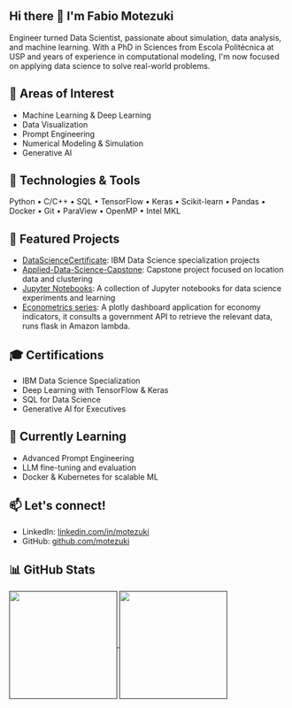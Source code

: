 ## Hi there 👋 I'm Fabio Motezuki

<!--
**motezuki/motezuki** is a ✨ _special_ ✨ repository because its `README.md` (this file) appears on your GitHub profile.

Here are some ideas to get you started:

- 🔭 I’m currently working on ...
- 🌱 I’m currently learning ...
- 👯 I’m looking to collaborate on ...
- 🤔 I’m looking for help with ...
- 💬 Ask me about ...
- 📫 How to reach me: ...
- 😄 Pronouns: ...
- ⚡ Fun fact: ...
-->

Engineer turned Data Scientist, passionate about simulation, data analysis, and machine learning. With a PhD in Sciences from Escola Politécnica at USP and years of experience in computational modeling, I'm now focused on applying data science to solve real-world problems.

## 🧠 Areas of Interest
- Machine Learning & Deep Learning
- Data Visualization
- Prompt Engineering
- Numerical Modeling & Simulation
- Generative AI

## 🔧 Technologies & Tools
Python • C/C++ • SQL • TensorFlow • Keras • Scikit-learn • Pandas • Docker • Git • ParaView • OpenMP • Intel MKL

## 📂 Featured Projects
- [DataScienceCertificate](https://github.com/motezuki/DataScienceCertificate): IBM Data Science specialization projects
- [Applied-Data-Science-Capstone](https://github.com/motezuki/Applied-Data-Science-Capstone): Capstone project focused on location data and clustering
- [Jupyter Notebooks](https://drive.google.com/drive/folders/1NWAXTZq11U9RnvGuweEjJNvi2LAstGkA?usp=sharing): A collection of Jupyter notebooks for data science experiments and learning
- [Econometrics series](https://sypntw9w6i.execute-api.sa-east-1.amazonaws.com/Prod/): A plotly dashboard application for economy indicators, it consults a government API to retrieve the relevant data, runs flask in Amazon lambda.

## 🎓 Certifications
- IBM Data Science Specialization
- Deep Learning with TensorFlow & Keras
- SQL for Data Science
- Generative AI for Executives

## 🌱 Currently Learning
- Advanced Prompt Engineering
- LLM fine-tuning and evaluation
- Docker & Kubernetes for scalable ML

## 📫 Let's connect!
- LinkedIn: [linkedin.com/in/motezuki](https://www.linkedin.com/in/motezuki)
- GitHub: [github.com/motezuki](https://github.com/motezuki)

## 📊 GitHub Stats
<a href="">
  <img height=195 align="center" src="https://github-readme-stats.vercel.app/api?username=motezuki&theme=transparent&show_icons=true&icon_color=30A3DC&title_color=E94D5F&text_color=FFF" />
</a>
<a href="">
  <img height=195 align="center" src="https://github-readme-stats.vercel.app/api/top-langs/?username=motezuki&layout=compact&theme=transparent&title_color=E94D5F&text_color=FFF" />  
</a>  

